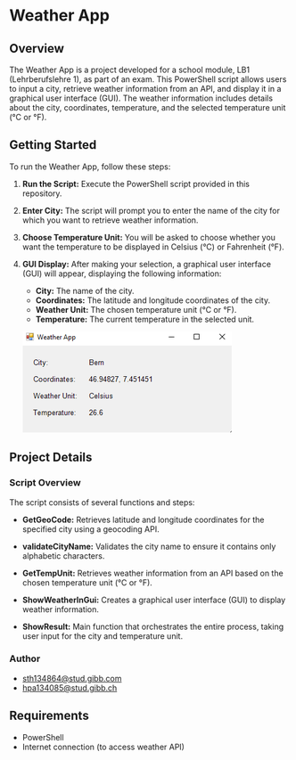 # Weather App

## Overview

The Weather App is a project developed for a school module, LB1 (Lehrberufslehre 1), as part of an exam. This PowerShell script allows users to input a city, retrieve weather information from an API, and display it in a graphical user interface (GUI). The weather information includes details about the city, coordinates, temperature, and the selected temperature unit (°C or °F).

## Getting Started

To run the Weather App, follow these steps:

1. **Run the Script:** Execute the PowerShell script provided in this repository.

2. **Enter City:** The script will prompt you to enter the name of the city for which you want to retrieve weather information.

3. **Choose Temperature Unit:** You will be asked to choose whether you want the temperature to be displayed in Celsius (°C) or Fahrenheit (°F).

4. **GUI Display:** After making your selection, a graphical user interface (GUI) will appear, displaying the following information:
   - **City:** The name of the city.
   - **Coordinates:** The latitude and longitude coordinates of the city.
   - **Weather Unit:** The chosen temperature unit (°C or °F).
   - **Temperature:** The current temperature in the selected unit.

   ![Weather App GUI](image.png)

## Project Details

### Script Overview

The script consists of several functions and steps:

- **GetGeoCode:** Retrieves latitude and longitude coordinates for the specified city using a geocoding API.

- **validateCityName:** Validates the city name to ensure it contains only alphabetic characters.

- **GetTempUnit:** Retrieves weather information from an API based on the chosen temperature unit (°C or °F).

- **ShowWeatherInGui:** Creates a graphical user interface (GUI) to display weather information.

- **ShowResult:** Main function that orchestrates the entire process, taking user input for the city and temperature unit.

### Author

- sth134864@stud.gibb.com
- hpa134085@stud.gibb.ch

## Requirements

- PowerShell
- Internet connection (to access weather API)



